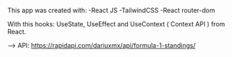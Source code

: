 This app was created with: 
-React JS
-TailwindCSS
-React router-dom

With this hooks: UseState, UseEffect and UseContext ( Context API ) from React.

--> API: https://rapidapi.com/dariuxmx/api/formula-1-standings/
